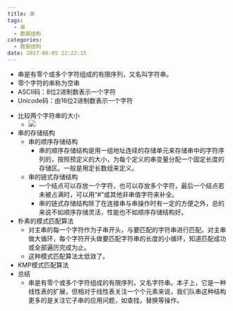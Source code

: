 ```yaml
---
title: 串
tags:
  - 串
  - 数据结构
categories:
  - 数据结构
date: 2017-06-05 22:22:15
---
```


* 串是有零个或多个字符组成的有限序列，又名叫字符串。
* 零个字符的串称为空串
* ASCII码：8位2进制数表示一个字符
* Unicode码：由16位2进制数表示一个字符
<!-- more -->
* 比较两个字符串的大小
    * ![](https://ws1.sinaimg.cn/large/5cc1a78ely1fsok4h0nyxj211u09wtej.jpg)
* 串的存储结构
    * 串的顺序存储结构
        * 串的顺序存储结构是用一组地址连续的存储单元来存储串中的字符序列的，按照预定义的大小，为每个定义的串变量分配一个固定长度的存储区。一般是用定长数组来定义。
    * 串的链式存储结构
        * 一个结点可以存放一个字符，也可以存放多个字符，最后一个结点若未被占满时，可以用“#”或其他非串值字符来补全。
        * 串的链式存储结构除了在连接串与串操作时有一定的方便之外，总的来说不如顺序存储灵活，性能也不如顺序存储结构好。
* 朴素的模式匹配算法
    *  对主串的每一个字符作为子串开头，与要匹配的字符串进行匹配。对主串做大循环，每个字符开头做要匹配字符串的长度的小循环，知道匹配成功或全部遍历完成为止。
    * 这种模式匹配算法太低效了。
* KMP模式匹配算法
* 总结
    * 串是有零个或多个字符组成的有限序列，又名字符串。本子上，它是一种线性表的扩展，但相对于线性表关注一个个元素来说，我们队串这种结构更多的是关注它子串的应用问题，如查找，替换等操作。